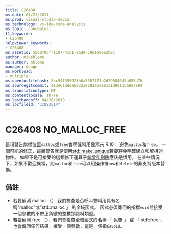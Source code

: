 ```yaml
---
title: C26408
ms.date: 07/21/2017
ms.prod: visual-studio-dev15
ms.technology: vs-ide-code-analysis
ms.topic: conceptual
f1_keywords:
- C26408
helpviewer_keywords:
- C26408
ms.assetid: 55b0706f-1107-41c1-8ad0-c9e1e86a3b8c
author: mikeblome
ms.author: mblome
manager: douge
ms.workload:
- multiple
ms.openlocfilehash: 8bc94f35992fb8a5307471a2d79884045a855d76
ms.sourcegitcommit: e13e61ddea6032a8282abe16131d9e136a927984
ms.translationtype: MT
ms.contentlocale: zh-TW
ms.lasthandoff: 04/26/2018
ms.locfileid: "31883614"
---
```

# <a name="c26408-nomallocfree"></a>C26408 NO_MALLOC_FREE
這項警告旗標位置`malloc`或`free`會明確叫用像素來 R.10： 避免`malloc`和`free`。 一個可能的修正，這類警告就是使用[std::make_unique](/cpp/standard-library/memory-functions#make_unique)若要避免明確建立和解構的物件。 如果不是可接受的這類修正運算子[新增和刪除](/cpp/cpp/new-and-delete-operators)應該是慣用。 在某些情況下，如果不歡迎異常，則`malloc`和`free`可以用操作符`new`和`delete`的非支持版本替換。

## <a name="remarks"></a>備註
- 若要偵測 malloc （） 我們檢查是否呼叫會叫用具有名稱"malloc"或"std::malloc 」 的全域函式。 函式必須傳回的指標`void`並接受一個參數的不帶正負號的整數類資料類型。
- 若要偵測 free （），我們會檢查全域函式的名稱 「 免費 」 或 「 std::free 」 也會傳回任何結果，接受一個參數，這是一個指向`void`。
